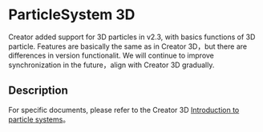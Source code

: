 # ParticleSystem 3D

Creator added support for 3D particles in v2.3, with basics functions of 3D particle. Features are basically the same as in Creator 3D，but there are differences in version functionalit. We will continue to improve synchronization in the future，align with Creator 3D gradually.

## Description

For specific documents, please refer to the Creator 3D [Introduction to particle systems](https://docs.cocos.com/creator3d/manual/en/particle-system/module.html)。